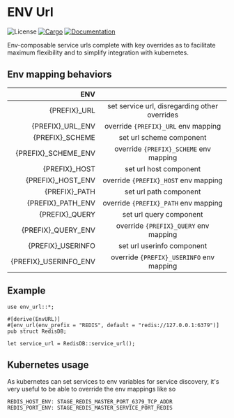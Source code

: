 # ENV Url

![License](https://img.shields.io/badge/license-MIT-green.svg)
[![Cargo](https://img.shields.io/crates/v/env-url.svg)](https://crates.io/crates/env-url)
[![Documentation](https://docs.rs/env-url/badge.svg)](https://docs.rs/env-url)

Env-composable service urls complete with key overrides as to facilitate maximum flexibility and to simplify integration with kubernetes.

 ## Env mapping behaviors

 | ENV                     |                                                           |
 | -----------------------:|:---------------------------------------------------------:|
 | {PREFIX}_URL            | set service url, disregarding other overrides             |
 | {PREFIX}_URL_ENV        | override `{PREFIX}_URL` env mapping                       |
 | {PREFIX}_SCHEME         | set url scheme component                                  |
 | {PREFIX}_SCHEME_ENV     | override `{PREFIX}_SCHEME` env mapping                    |
 | {PREFIX}_HOST           | set url host component                                    |
 | {PREFIX}_HOST_ENV       | override `{PREFIX}_HOST` env mapping                      |
 | {PREFIX}_PATH           | set url path component                                    |
 | {PREFIX}_PATH_ENV       | override `{PREFIX}_PATH` env mapping                      |
 | {PREFIX}_QUERY          | set url query component                                   |
 | {PREFIX}_QUERY_ENV      | override `{PREFIX}_QUERY` env mapping                     |
 | {PREFIX}_USERINFO       | set url userinfo component                                |
 | {PREFIX}_USERINFO_ENV   | override `{PREFIX}_USERINFO` env mapping                  |

 ## Example

 ```
 use env_url::*;

 #[derive(EnvURL)]
 #[env_url(env_prefix = "REDIS", default = "redis://127.0.0.1:6379")]
 pub struct RedisDB;

 let service_url = RedisDB::service_url();

 ```

## Kubernetes usage

As kubernetes can set services to env variables for service discovery, it's very useful to be able to override the env mappings like so

```
REDIS_HOST_ENV: STAGE_REDIS_MASTER_PORT_6379_TCP_ADDR
REDIS_PORT_ENV: STAGE_REDIS_MASTER_SERVICE_PORT_REDIS
```
